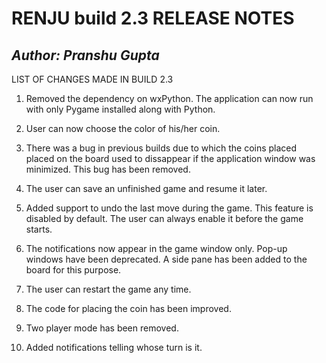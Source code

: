 RENJU build 2.3 RELEASE NOTES
=====
*Author: Pranshu Gupta*
---------------------
LIST OF CHANGES MADE IN BUILD 2.3

1. Removed the dependency on wxPython. The application can now run 
   with only Pygame installed along with Python.

2. User can now choose the color of his/her coin.

3. There was a bug in previous builds due to which the coins placed
   placed on the board used to dissappear if the application window
   was minimized. This bug has been removed.

4. The user can save an unfinished game and resume it later.

5. Added support to undo the last move during the game. This feature
   is disabled by default. The user can always enable it before the 
   game starts.

6. The notifications now appear in the game window only.
   Pop-up windows have been deprecated. A side pane has been added to
   the board for this purpose.

7. The user can restart the game any time.

8. The code for placing the coin has been improved.

9. Two player mode has been removed.

10. Added notifications telling whose turn is it.
